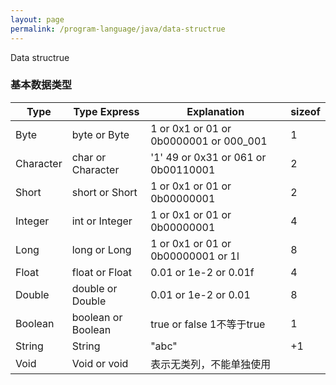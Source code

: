 ```yaml
---
layout: page
permalink: /program-language/java/data-structrue
---
```


Data structrue

### 基本数据类型

|Type     | Type Express | Explanation                              | sizeof |
|---------|--------------|------------------------------------------|--------|
|Byte     | byte or Byte | 1 or 0x1 or 01 or 0b0000001 or 000_001   | 1      |
|Character| char or Character | '1' 49 or 0x31 or 061 or 0b00110001 | 2      |
|Short    | short or Short | 1 or 0x1 or 01 or 0b00000001           | 2      |
|Integer  | int or Integer | 1 or 0x1 or 01 or 0b00000001           | 4      |
|Long     | long or Long   | 1 or 0x1 or 01 or 0b00000001 or 1l     | 8      |
|Float    | float or Float | 0.01 or 1e-2 or 0.01f                  | 4      |
|Double   | double or Double  | 0.01 or 1e-2 or 0.01                | 8      |
|Boolean  | boolean or Boolean| true or false 1不等于true           | 1      |
|String   | String         | "abc"                                  | +1     |
|Void     | Void or void   | 表示无类列，不能单独使用               |        |

